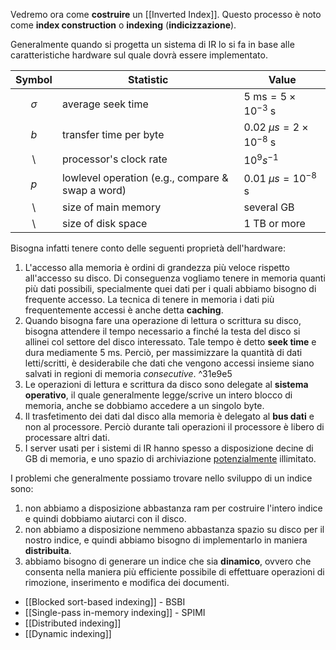 Vedremo ora come **costruire** un [[Inverted Index]].
Questo processo è noto come **index construction** o **indexing** (**indicizzazione**).

Generalmente quando si progetta un sistema di IR lo si fa in base alle caratteristiche hardware sul quale dovrà essere implementato.

Symbol | Statistic | Value
:---:|---|---
$\sigma$ | average seek time | $5 \text{ ms} = 5 \times 10^{-3} \text{ s}$
$b$ | transfer time per byte | $0.02 \; \mu s = 2 \times 10^{-8} \text{ s}$
\ | processor's clock rate | $10^9 s^{-1}$
$p$ | lowlevel operation (e.g., compare & swap a word) | $0.01 \; \mu s = 10^{-8} \text{ s}$
\ | size of main memory | several GB
\ | size of disk space | 1 TB or more

Bisogna infatti tenere conto delle seguenti proprietà dell'hardware:
1. L'accesso alla memoria è ordini di grandezza più veloce rispetto all'accesso su disco. Di conseguenza vogliamo tenere in memoria quanti più dati possibili, specialmente quei dati per i quali abbiamo bisogno di frequente accesso. La tecnica di tenere in memoria i dati più frequentemente accessi è anche detta **caching**.
2. Quando bisogna fare una operazione di lettura o scrittura su disco, bisogna attendere il tempo necessario a finché la testa del disco si allinei col settore del disco interessato. Tale tempo è detto **seek time** e dura mediamente 5 ms. Perciò, per massimizzare la quantità di dati letti/scritti, è desiderabile che dati che vengono accessi insieme siano salvati in regioni di memoria *consecutive*. ^31e9e5
3. Le operazioni di lettura e scrittura da disco sono delegate al **sistema operativo**, il quale generalmente legge/scrive un intero blocco di memoria, anche se dobbiamo accedere a un singolo byte.
4. Il trasfetimento dei dati dal disco alla memoria è delegato al **bus dati** e non al processore. Perciò durante tali operazioni il processore è libero di processare altri dati.
5. I server usati per i sistemi di IR hanno spesso a disposizione decine di GB di memoria, e uno spazio di archiviazione <u>potenzialmente</u> illimitato.

I problemi che generalmente possiamo trovare nello sviluppo di un indice sono:
1. non abbiamo a disposizione abbastanza ram per costruire l'intero indice e quindi dobbiamo aiutarci con il disco.
2. non abbiamo a disposizione nemmeno abbastanza spazio su disco per il nostro indice, e quindi abbiamo bisogno di implementarlo in maniera **distribuita**.
3. abbiamo bisogno di generare un indice che sia **dinamico**, ovvero che consenta nella maniera più efficiente possibile di effettuare operazioni di rimozione, inserimento e modifica dei documenti.

- [[Blocked sort-based indexing]] - BSBI
- [[Single-pass in-memory indexing]] - SPIMI
- [[Distributed indexing]]
- [[Dynamic indexing]]